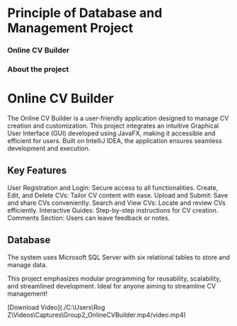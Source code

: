 # Principle of Database and Management Project
### Online CV Builder
### About the project 

# Online CV Builder
The Online CV Builder is a user-friendly application designed to manage CV creation and customization. This project integrates an intuitive Graphical User Interface (GUI) developed using JavaFX, making it accessible and efficient for users. Built on IntelliJ IDEA, the application ensures seamless development and execution.

## Key Features
User Registration and Login: Secure access to all functionalities.
Create, Edit, and Delete CVs: Tailor CV content with ease.
Upload and Submit: Save and share CVs conveniently.
Search and View CVs: Locate and review CVs efficiently.
Interactive Guides: Step-by-step instructions for CV creation.
Comments Section: Users can leave feedback or notes.
## Database
The system uses Microsoft SQL Server with six relational tables to store and manage data.

This project emphasizes modular programming for reusability, scalability, and streamlined development. Ideal for anyone aiming to streamline CV management!

[Download Video](./C:\Users\Rog Z\Videos\Captures\Group2_OnlineCVBuilder.mp4/video.mp4)
